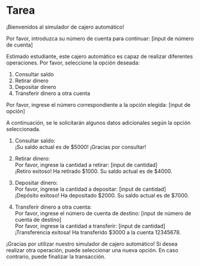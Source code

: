 # Tarea

¡Bienvenidos al simulador de cajero automático!

Por favor, introduzca su número de cuenta para continuar: [input de número de cuenta]

Estimado estudiante, este cajero automático es capaz de realizar diferentes operaciones. Por favor, seleccione la opción deseada:

1. Consultar saldo
2. Retirar dinero
3. Depositar dinero
4. Transferir dinero a otra cuenta

Por favor, ingrese el número correspondiente a la opción elegida: [input de opción]

A continuación, se le solicitarán algunos datos adicionales según la opción seleccionada.

1. Consultar saldo:  
   ¡Su saldo actual es de $5000! ¡Gracias por consultar!

2. Retirar dinero:  
   Por favor, ingrese la cantidad a retirar: [input de cantidad]  
   ¡Retiro exitoso! Ha retirado $1000. Su saldo actual es de $4000.

3. Depositar dinero:  
   Por favor, ingrese la cantidad a depositar: [input de cantidad]  
   ¡Depósito exitoso! Ha depositado $2000. Su saldo actual es de $7000.

4. Transferir dinero a otra cuenta:  
   Por favor, ingrese el número de cuenta de destino: [input de número de cuenta de destino]  
   Por favor, ingrese la cantidad a transferir: [input de cantidad]  
   ¡Transferencia exitosa! Ha transferido $3000 a la cuenta 12345678.

¡Gracias por utilizar nuestro simulador de cajero automático! Si desea realizar otra operación, puede seleccionar una nueva opción. En caso contrario, puede finalizar la transacción.
